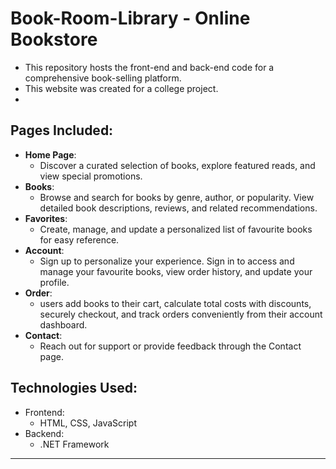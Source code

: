 # Book-Room-Library - Online Bookstore
- This repository hosts the front-end and back-end code for a comprehensive book-selling platform.
- This website was created for a college project.
- 
## Pages Included:
* **Home Page**:
  - Discover a curated selection of books, explore featured reads, and view special promotions.
* **Books**:
  - Browse and search for books by genre, author, or popularity. View detailed book descriptions, reviews, and related recommendations.
* **Favorites**:
  - Create, manage, and update a personalized list of favourite books for easy reference.
* **Account**:
  - Sign up to personalize your experience. Sign in to access and manage your favourite books, view order history, and update your profile.
* **Order**:
  - users add books to their cart, calculate total costs with discounts, securely checkout, and track orders conveniently from their account dashboard.
* **Contact**:
  - Reach out for support or provide feedback through the Contact page.
    
 ## Technologies Used:
* Frontend:
  - HTML, CSS, JavaScript
* Backend:
  - .NET Framework
 ---

